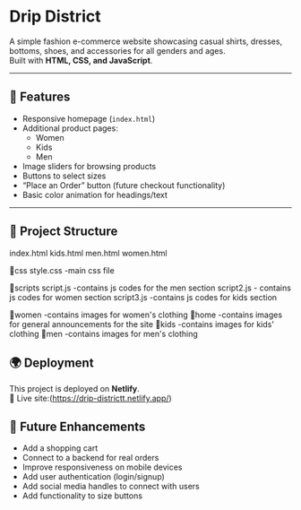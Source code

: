 # Drip District

A simple fashion e-commerce website showcasing casual shirts, dresses, bottoms, shoes, and accessories for all genders and ages.  
Built with **HTML, CSS, and JavaScript**.

---

## 🚀 Features
- Responsive homepage (`index.html`)  
- Additional product pages:
  - Women
  - Kids
  - Men
- Image sliders for browsing products
- Buttons to select sizes
- “Place an Order” button (future checkout functionality)
- Basic color animation for headings/text

---

## 📂 Project Structure
index.html
kids.html
men.html
women.html

📂css
style.css -main css file

📂scripts
script.js -contains js codes for the men section
script2.js - contains js codes for women section
script3.js -contains js codes for kids section


📂women -contains images for women's clothing
📂home -contains images for general announcements for the site
📂kids -contains images for kids' clothing
📂men -contains images for men's clothing

## 🌍 Deployment
This project is deployed on **Netlify**.  
🔗 Live site:(https://drip-districtt.netlify.app/)


## 🌱 Future Enhancements
- Add a shopping cart
- Connect to a backend for real orders
- Improve responsiveness on mobile devices
- Add user authentication (login/signup)
- Add social media handles to connect with users
- Add functionality to size buttons 




